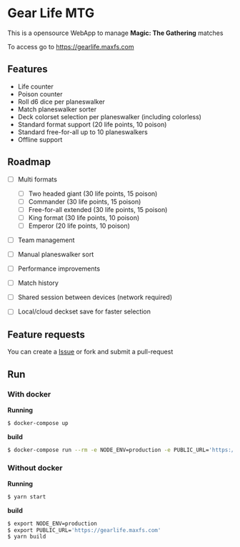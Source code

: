 # Gear Life MTG

This is a opensource WebApp to manage **Magic: The Gathering** matches

To access go to https://gearlife.maxfs.com

## Features

- Life counter
- Poison counter
- Roll d6 dice per planeswalker
- Match planeswalker sorter
- Deck colorset selection per planeswalker (including colorless)
- Standard format support (20 life points, 10 poison)
- Standard free-for-all up to 10 planeswalkers
- Offline support


## Roadmap

- [ ] Multi formats
  - [ ] Two headed giant (30 life points, 15 poison)
  - [ ] Commander (30 life points, 15 poison)
  - [ ] Free-for-all extended (30 life points, 15 poison)
  - [ ] King format (30 life points, 10 poison)
  - [ ] Emperor (20 life points, 10 poison)
- [ ] Team management
- [ ] Manual planeswalker sort
- [ ] Performance improvements
- [ ] Match history
- [ ] Shared session between devices (network required)
- [ ] Local/cloud deckset save for faster selection


## Feature requests

You can create a [Issue](https://github.com/max2320/gear-life-mtg/issues) or fork and submit a pull-request


## Run

### With docker

**Running**
```bash
$ docker-compose up
```

**build**
```bash
$ docker-compose run --rm -e NODE_ENV=production -e PUBLIC_URL='https://gearlife.maxfs.com' web yarn build
```


### Without docker

**Running**
```bash
$ yarn start
```

**build**
```bash
$ export NODE_ENV=production
$ export PUBLIC_URL='https://gearlife.maxfs.com'
$ yarn build
```
